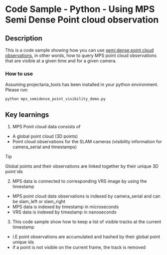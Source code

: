 # Code Sample - Python - Using MPS Semi Dense Point cloud observation

## Description

This is a code sample showing how you can use [semi dense point cloud observations](https://facebookresearch.github.io/projectaria_tools/docs/data_formats/mps/slam/mps_pointcloud#point-observations), in other words, how to query MPS point cloud observations that are visible at a given time and for a given camera.

### How to use

Assuming projectaria_tools has been installed in your python environment. Please run:

```bash
python mps_semidense_point_visibility_demo.py
```

## Key learnings

1. MPS Point cloud data consists of

- A global point cloud (3D points)
- Point cloud observations for the SLAM cameras (visibility information for camera_serial and timestamps)

> [!TIP]
> Global points and their observations are linked together by their unique 3D point ids

2. MPS data is connected to corresponding VRS image by using the timestamp

- MPS point cloud data observations is indexed by camera_serial and can be slam_left or slam_right
- MPS data is indexed by timestamp in microseconds
- VRS data is indexed by timestamp in nanoseconds

3. This code sample show how to keep a list of visible tracks at the current timestamp

- I.E point observations are accumulated and hashed by their global point unique ids
- if a point is not visible on the current frame, the track is removed
